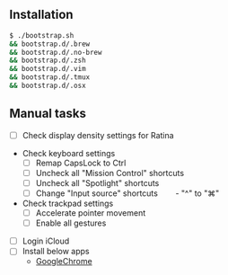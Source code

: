 ## Installation

```bash
$ ./bootstrap.sh
&& bootstrap.d/.brew
&& bootstrap.d/.no-brew
&& bootstrap.d/.zsh
&& bootstrap.d/.vim
&& bootstrap.d/.tmux
&& bootstrap.d/.osx
```

## Manual tasks

- [ ] Check display density settings for Ratina
- Check keyboard settings
    - [ ] Remap CapsLock to Ctrl
    - [ ] Uncheck all "Mission Control" shortcuts
    - [ ] Uncheck all "Spotlight" shortcuts
    - [ ] Change "Input source" shortcuts
        - "^<Space>" to "⌘<Space>"    
- Check trackpad settings
    - [ ] Accelerate pointer movement
    - [ ] Enable all gestures
- [ ] Login iCloud
- [ ] Install below apps
    - [GoogleChrome](https://www.google.com/chrome/browser/desktop/index.html)
